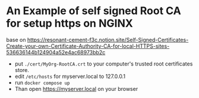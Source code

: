 # An Example of self signed Root CA for setup https on NGINX 

base on https://resonant-cement-f3c.notion.site/Self-Signed-Certificates-Create-your-own-Certificate-Authority-CA-for-local-HTTPS-sites-536636144b124904a52e4ac68973bb2c


* put `./cert/MyOrg-RootCA.crt` to your computer's trusted root certificates store.
* edit `/etc/hosts` for myserver.local to 127.0.0.1
* run `docker compose up`
* Than open https://myserver.local on your browser